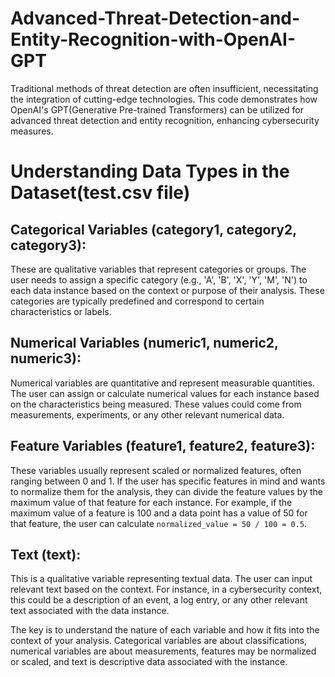 # Advanced-Threat-Detection-and-Entity-Recognition-with-OpenAI-GPT
Traditional methods of threat detection are often insufficient, necessitating the integration of cutting-edge technologies. This code demonstrates how OpenAI's GPT(Generative Pre-trained Transformers) can be utilized for advanced threat detection and entity recognition, enhancing cybersecurity measures.

# Understanding Data Types in the Dataset(test.csv file)

## Categorical Variables (category1, category2, category3):

These are qualitative variables that represent categories or groups. The user needs to assign a specific category (e.g., 'A', 'B', 'X', 'Y', 'M', 'N') to each data instance based on the context or purpose of their analysis. These categories are typically predefined and correspond to certain characteristics or labels.

## Numerical Variables (numeric1, numeric2, numeric3):

Numerical variables are quantitative and represent measurable quantities. The user can assign or calculate numerical values for each instance based on the characteristics being measured. These values could come from measurements, experiments, or any other relevant numerical data.

## Feature Variables (feature1, feature2, feature3):

These variables usually represent scaled or normalized features, often ranging between 0 and 1. If the user has specific features in mind and wants to normalize them for the analysis, they can divide the feature values by the maximum value of that feature for each instance. For example, if the maximum value of a feature is 100 and a data point has a value of 50 for that feature, the user can calculate `normalized_value = 50 / 100 = 0.5`.

## Text (text):

This is a qualitative variable representing textual data. The user can input relevant text based on the context. For instance, in a cybersecurity context, this could be a description of an event, a log entry, or any other relevant text associated with the data instance.

The key is to understand the nature of each variable and how it fits into the context of your analysis. Categorical variables are about classifications, numerical variables are about measurements, features may be normalized or scaled, and text is descriptive data associated with the instance.
